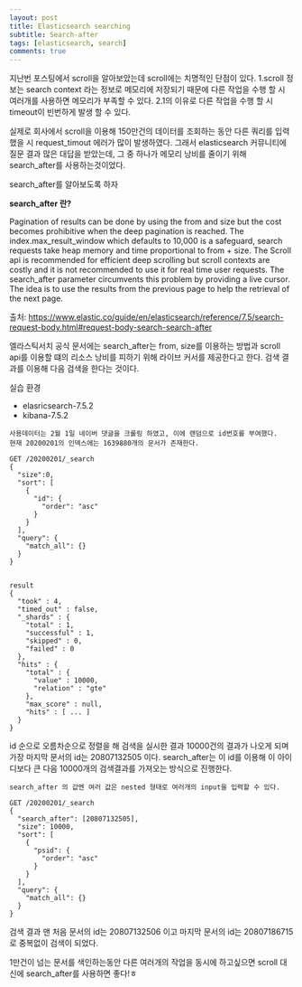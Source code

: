 ```yaml
---
layout: post
title: Elasticsearch searching
subtitle: Search-after 
tags: [elasticsearch, search]
comments: true
---
```


지난번 포스팅에서 scroll을 알아보았는데 scroll에는 치명적인 단점이 있다.
1.scroll 정보는 search context 라는 정보로 메모리에 저장되기 때문에 다른 작업을 수행 할 시 여러개를 사용하면 메모리가 부족할 수 있다.
2.1의 이유로 다른 작업을 수행 할 시 timeout이 빈번하게 발생 할 수 있다.

실제로 회사에서 scroll을 이용해 150만건의 데이터를 조회하는 동안 다른 쿼리를 입력했을 시 request_timout 에러가 많이 발생하였다.
그래서 elasticsearch 커뮤니티에 질문 결과 많은 대답을 받았는데, 그 중 하나가 메모리 낭비를 줄이기 위해 search_after를 사용하는것이었다.

search_after를 알아보도록 하자

**search_after 란?**

Pagination of results can be done by using the from and size but the cost becomes prohibitive when the deep pagination is reached. The index.max_result_window which defaults to 10,000 is a safeguard, search requests take heap memory and time proportional to from + size. The Scroll api is recommended for efficient deep scrolling but scroll contexts are costly and it is not recommended to use it for real time user requests. The search_after parameter circumvents this problem by providing a live cursor. The idea is to use the results from the previous page to help the retrieval of the next page.

출처: https://www.elastic.co/guide/en/elasticsearch/reference/7.5/search-request-body.html#request-body-search-search-after

엘라스틱서치 공식 문서에는 search_after는 from, size를 이용하는 방법과 scroll api를 이용할 떄의 리소스 낭비를 피하기 위해 라이브 커서를 제공한다고 한다.
검색 결과를 이용해 다음 검색을 한다는 것이다.

실습 환경
* elasricsearch-7.5.2
* kibana-7.5.2

~~~
사용데이터는 2월 1일 네이버 댓글을 크롤링 하였고, 이에 랜덤으로 id번호를 부여했다.
현재 20200201의 인덱스에는 1639880개의 문서가 존재한다.

GET /20200201/_search
{
  "size":0,
  "sort": [
    {
      "id": {
        "order": "asc"
      }
    }
  ],
  "query": {
    "match_all": {}
  }
}


result
{
  "took" : 4,
  "timed_out" : false,
  "_shards" : {
    "total" : 1,
    "successful" : 1,
    "skipped" : 0,
    "failed" : 0
  },
  "hits" : {
    "total" : {
      "value" : 10000,
      "relation" : "gte"
    },
    "max_score" : null,
    "hits" : [ ... ]
  }
}
~~~
id 순으로 오름차순으로 정렬을 해 검색을 실시한 결과 10000건의 결과가 나오게 되며 가장 마지막 문서의 id는 20807132505 이다.
search_after는 이 id를 이용해 이 아이디보다 큰 다음 10000개의 검색결과를 가져오는 방식으로 진행한다.

~~~
search_after 의 값엔 여러 값은 nested 형태로 여러개의 input을 입력할 수 있다.

GET /20200201/_search
{
  "search_after": [20807132505],
  "size": 10000, 
  "sort": [
    {
      "psid": {
        "order": "asc"
      }
    }
  ],
  "query": {
    "match_all": {}
  }
}
~~~

검색 결과 맨 처음 문서의 id는 20807132506 이고 마지막 문서의 id는 20807186715로 중복없이 검색이 되었다.

1만건이 넘는 문서를 색인하는동안 다른 여러개의 작업을 동시에 하고싶으면 scroll 대신에 search_after를 사용하면 좋다!ㅎ
